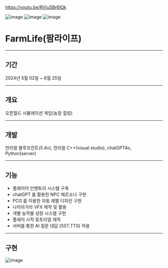 https://youtu.be/RVIuSBr6IQk

![image](https://github.com/Squid5O/victroyShip_4/assets/101494070/140a0998-83d8-48a3-9cd6-d307ee75a533)
![image](https://github.com/Squid5O/victroyShip_4/assets/101494070/e10d74c5-26bf-4ca6-88a0-0b6e476b7867)
![image](https://github.com/Squid5O/victroyShip_4/assets/101494070/bebb8040-02a1-40af-8677-c74e083614f6)


# FarmLife(팜라이프)
-------------------
## 기간
2024년 5월 02일 ~ 6월 25일

-------------------
## 개요
오픈월드 시뮬레이션 게임(농장 힐링)

-------------------
## 개발
언리얼 블루프린트(5.4v), 언리얼 C++(visual studio), chatGPT4o, Python(server)

-------------------
## 기능
- 플레이어 인벤토리 시스템 구축
- chatGPT 를 활용한 NPC 페르소나 구현
- PCG 를 이용한 자동 레벨 디자인 구현
- 나이아가라 VFX 제작 및 활용
- 개별 농작물 성장 시스템 구현
- 플레이 시작 튜토리얼 제작
- 서버를 통한 AI 질문 대답 (SST,TTS) 적용

---------------------
## 구현 
![image](https://github.com/Squid5O/victroyShip_4/assets/101494070/4ea59c6f-79f0-4c03-9cd6-307558bcdfeb)
